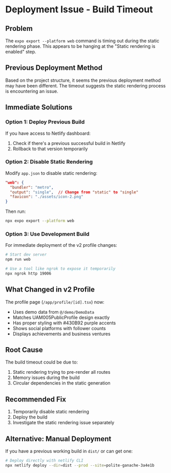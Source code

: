 # Deployment Issue - Build Timeout

## Problem
The `expo export --platform web` command is timing out during the static rendering phase. This appears to be hanging at the "Static rendering is enabled" step.

## Previous Deployment Method
Based on the project structure, it seems the previous deployment method may have been different. The timeout suggests the static rendering process is encountering an issue.

## Immediate Solutions

### Option 1: Deploy Previous Build
If you have access to Netlify dashboard:
1. Check if there's a previous successful build in Netlify
2. Rollback to that version temporarily

### Option 2: Disable Static Rendering
Modify `app.json` to disable static rendering:
```json
"web": {
  "bundler": "metro",
  "output": "single",  // Change from "static" to "single"
  "favicon": "./assets/icon-2.png"
}
```

Then run:
```bash
npx expo export --platform web
```

### Option 3: Use Development Build
For immediate deployment of the v2 profile changes:
```bash
# Start dev server
npm run web

# Use a tool like ngrok to expose it temporarily
npx ngrok http 19006
```

## What Changed in v2 Profile
The profile page (`/app/profile/[id].tsx`) now:
- Uses demo data from `@/demo/DemoData` 
- Matches UAM005PublicProfile design exactly
- Has proper styling with #430B92 purple accents
- Shows social platforms with follower counts
- Displays achievements and business ventures

## Root Cause
The build timeout could be due to:
1. Static rendering trying to pre-render all routes
2. Memory issues during the build
3. Circular dependencies in the static generation

## Recommended Fix
1. Temporarily disable static rendering
2. Deploy the build
3. Investigate the static rendering issue separately

## Alternative: Manual Deployment
If you have a previous working build in `dist/` or can get one:
```bash
# Deploy directly with netlify CLI
npx netlify deploy --dir=dist --prod --site=polite-ganache-3a4e1b
```